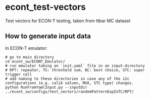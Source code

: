 # econt_test-vectors
Test vectors for ECON-T testing, taken from ttbar MC dataset

## How to generate input data

In ECON-T emulator:
```
# go to main directory
cd econt_sw/ECONT_Emulator/
# run emulator taking an `init.yaml` file in an input-directory
# RPT: repeater, TS: threshold sum, BC: best choice, STC: super trigger cell
# add naming to these directories in case any of the i2c configurations (e.g. calib values, MUX, STC type) changes.
python RunFromYamlInput.py --inputDir ../econt_sw/configs/test_vectors/randomPatternExpInTC/RPT/
```
